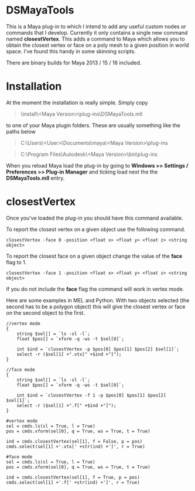 # DSMayaTools

This is a Maya plug-in to which I intend to add any useful custom nodes or commands that I develop. Currently it only contains a single new command named __closestVertex__. This adds a command to Maya which allows you to obtain the closest vertex or face on a poly mesh to a given position in world space. I've found this handy in some skinning scripts.

There are binary builds for Maya 2013 / 15 / 16 included.

# Installation

At the moment the installation is really simple. Simply copy

> \install\\\<Maya Version\>\plug-ins\DSMayaTools.mll

to one of your Maya plugin folders. These are usually something like the paths below

> C:\Users\\\<User\>\Documents\maya\\\<Maya Version\>\plug-ins

> C:\Program Files\Autodesk\\\<Maya Version\>\bin\plug-ins

When you reload Maya load the plug-in by going to __Windows >> Settings / Preferences >> Plug-in Manager__ and ticking load next the the __DSMayaTools.mll__ entry.

# closestVertex

Once you've loaded the plug-in you should have this command available.

To report the closest vertex on a given object use the following command.

`closestVertex -face 0 -position <float x> <float y> <float z> <string object>`

To report the closest face on a given object change the value of the __face__ flag to 1.

`closestVertex -face 1 -position <float x> <float y> <float z> <string object>`

If you do not include the __face__ flag the command will work in vertex mode.

Here are some examples in MEL and Python. With two objects selected (the second has to be a polygon object) this will give the closest vertex or face on the second object to the first.

~~~~
//vertex mode
{
    string $sel[] = `ls -sl -l`;
    float $pos[] = `xform -q -ws -t $sel[0]`;
    
    int $ind = `closestVertex -p $pos[0] $pos[1] $pos[2] $sel[1]`;
    select -r ($sel[1] +".vtx[" +$ind +"]");
}

//face mode
{
    string $sel[] = `ls -sl -l`;
    float $pos[] = `xform -q -ws -t $sel[0]`;
    
    int $ind = `closestVertex -f 1 -p $pos[0] $pos[1] $pos[2] $sel[1]`;
    select -r ($sel[1] +".f[" +$ind +"]");
}
~~~~

~~~
#vertex mode
sel = cmds.ls(sl = True, l = True)
pos = cmds.xform(sel[0], q = True, ws = True, t = True)
    
ind = cmds.closestVertex(sel[1], f = False, p = pos)
cmds.select(sel[1] +'.vtx[' +str(ind) +']', r = True)

#face mode
sel = cmds.ls(sl = True, l = True)
pos = cmds.xform(sel[0], q = True, ws = True, t = True)
    
ind = cmds.closestVertex(sel[1], f = True, p = pos)
cmds.select(sel[1] +'.f[' +str(ind) +']', r = True)
~~~






